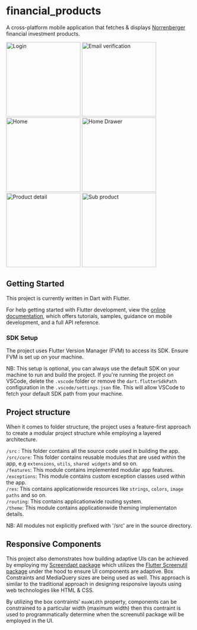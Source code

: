 # financial_products

A cross-platform mobile application that fetches & displays [Norrenberger](https://www.norrenberger.com) financial investment products.

<img width="200" alt="Login" src="https://github.com/user-attachments/assets/db761492-936a-4f63-a32c-bb7227bea26b"> <img width="200" alt="Email verification" src="https://github.com/user-attachments/assets/0136d1d5-9631-4742-8f54-e815faf8231a"> <img width="200" alt="Home" src="https://github.com/user-attachments/assets/a4db195f-8199-480f-beff-b98bcabe84a5"> <img width="200" alt="Home Drawer" src="https://github.com/user-attachments/assets/da9bf20a-778d-4fea-8799-e2771446eb4c"> <img width="200" alt="Product detail" src="https://github.com/user-attachments/assets/c5401659-761e-4d53-9c44-b07a2e303e24"> <img width="200" alt="Sub product" src="https://github.com/user-attachments/assets/8b2c200f-27b9-455a-908f-eae8102477f8">

## Getting Started

This project is currently written in Dart with Flutter.

For help getting started with Flutter development, view the
[online documentation](https://docs.flutter.dev/), which offers tutorials,
samples, guidance on mobile development, and a full API reference.

### SDK Setup

The project uses Flutter Version Manager (FVM) to access its SDK. Ensure FVM is set up on your machine.

NB: This setup is optional, you can always use the default SDK on your machine to run and build the project. If you're running the project on VSCode, delete the `.vscode` folder or remove the `dart.flutterSdkPath` configuration in the `.vscode/settings.json` file. This will allow VSCode to fetch your default SDK path from your machine.

## Project structure

When it comes to folder structure, the project uses a feature-first approach to create a modular project structure while employing a layered architecture.

`/src` : This folder contains all the source code used in building the app.\
`/src/core`: This folder contains reusable modules that are used within the app, e.g `extensions`, `utils`, `shared widgets` and so on.\
`/features`: This module contains implemented modular app features.\
`/exceptions`: This module contains custom exception classes used within the app.\
`/res`: This contains applicationwide resources like `strings`, `colors`, `image paths` and so on.\
`/routing`: This contains applicationwide routing system.\
`/theme`: This module contains applicationwide theming implementaton details.

NB: All modules not explicitly prefixed with '/src' are in the source directory.

## Responsive Components

This project also demonstrates how building adaptive UIs can be achieved by employing my [Screendapt package](https://github.com/Kodrillar/screendapt) which utilizes the [Flutter Screenutil package](https://pub.dev/packages/flutter_screenutil) under the hood to ensure UI components are adaptive. Box Constraints and MediaQuery sizes are being used as well. This approach is similar to the traditional approach in designing responsive layouts using web technologies like HTML & CSS.

By utilizing the box contraints' `maxWidth` property, components can be constrained to a particular width (maximum width) then this contraint is used to programmatically determine when the screenutil package will be employed in the UI.
